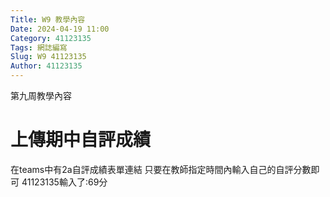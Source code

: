 ```yaml
---
Title: W9 教學內容
Date: 2024-04-19 11:00
Category: 41123135
Tags: 網誌編寫
Slug: W9 41123135
Author: 41123135
---
```


第九周教學內容

<!-- PELICAN_END_SUMMARY -->

# 上傳期中自評成績

在teams中有2a自評成績表單連結 只要在教師指定時間內輸入自己的自評分數即可 41123135輸入了:69分